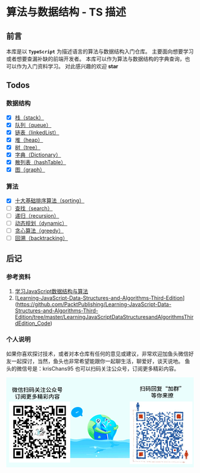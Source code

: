 # 算法与数据结构 - TS 描述

## 前言

本库是以 **`TypeScript`** 为描述语言的算法与数据结构入门仓库。
主要面向想要学习或者想要查漏补缺的前端开发者。
本库可以作为算法与数据结构的字典查询，也可以作为入门资料学习。
对此感兴趣的欢迎 **star**

## Todos

### 数据结构

- [x] [栈（stack）](./src/core/datastructures/stack/README.md)
- [x] [队列（queue）](./src/core/datastructures/queue/README.md)
- [x] [链表（linkedList）](./src/core/datastructures/linkedList/README.md)
- [x] [堆（heap）](./src/core/datastructures/heap/README.md)
- [x] [树（tree）](./src/core/datastructures/tree/README.md)
- [x] [字典（Dictionary）](./src/core/datastructures/dictionary/README.md)
- [x] [散列表（hashTable）](./src/core/datastructures/hashTable/README.md)
- [x] [图（graph）](./src/core/datastructures/graph/README.md)

### 算法

- [x] [十大基础排序算法（sorting）](./src/core/algorithms/sorting/README.md)
- [ ] [查找（search）](./src/core/algorithms/search/README.md)
- [ ] [递归（recursion）](./src/core/algorithms/recursion/README.md)
- [ ] [动态规划（dynamic）](./src/core/algorithms/dynamic/README.md)
- [ ] [贪心算法（greedy）](./src/core/algorithms/greedy/README.md)
- [ ] [回溯（backtracking）](./src/core/algorithms/backtracking/README.md)

## 后记

### 参考资料

1. [学习JavaScript数据结构与算法](https://item.m.jd.com/product/12613100.html?wxa_abtest=o&ad_od=share&utm_source=androidapp&utm_medium=appshare&utm_campaign=t_335139774&utm_term=CopyURL)
2. [[Learning-JavaScript-Data-Structures-and-Algorithms-Third-Edition](https://github.com/PacktPublishing/Learning-JavaScript-Data-Structures-and-Algorithms-Third-Edition)](https://github.com/PacktPublishing/Learning-JavaScript-Data-Structures-and-Algorithms-Third-Edition/tree/master/LearningJavaScriptDataStructuresandAlgorithmsThirdEdition_Code)

### 个人说明

如果你喜欢探讨技术，或者对本仓库有任何的意见或建议，非常欢迎加鱼头微信好友一起探讨，当然，鱼头也非常希望能跟你一起聊生活，聊爱好，谈天说地。
鱼头的微信号是：krisChans95
也可以扫码关注公众号，订阅更多精彩内容。

![./static/qrcode-all1.png](./static/qrcode-all1.png)